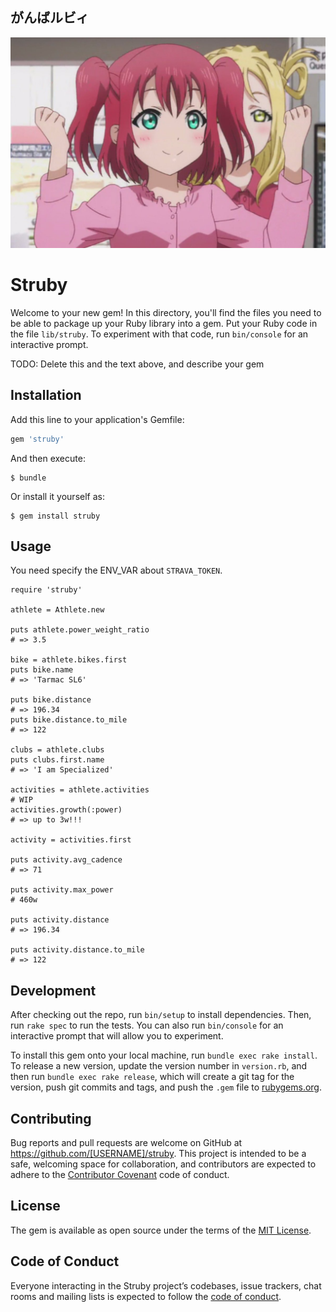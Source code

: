 
## がんばルビィ
![がんばルビィ](https://raw.githubusercontent.com/aimerald/struby/master/images/do_your_rubesty.jpg?token=AHmiDaD_Kv_M-nkcmKKQTUH2vyeZdjaGks5bnR89wA%3D%3D)

# Struby

Welcome to your new gem! In this directory, you'll find the files you need to be able to package up your Ruby library into a gem. Put your Ruby code in the file `lib/struby`. To experiment with that code, run `bin/console` for an interactive prompt.

TODO: Delete this and the text above, and describe your gem

## Installation

Add this line to your application's Gemfile:

```ruby
gem 'struby'
```

And then execute:

    $ bundle

Or install it yourself as:

    $ gem install struby

## Usage

You need specify the ENV_VAR about `STRAVA_TOKEN`.

```
require 'struby'

athlete = Athlete.new

puts athlete.power_weight_ratio
# => 3.5

bike = athlete.bikes.first
puts bike.name
# => 'Tarmac SL6'

puts bike.distance
# => 196.34
puts bike.distance.to_mile
# => 122

clubs = athlete.clubs
puts clubs.first.name
# => 'I am Specialized'

activities = athlete.activities
# WIP
activities.growth(:power)
# => up to 3w!!!

activity = activities.first

puts activity.avg_cadence
# => 71

puts activity.max_power
# 460w

puts activity.distance
# => 196.34

puts activity.distance.to_mile
# => 122
```

## Development

After checking out the repo, run `bin/setup` to install dependencies. Then, run `rake spec` to run the tests. You can also run `bin/console` for an interactive prompt that will allow you to experiment.

To install this gem onto your local machine, run `bundle exec rake install`. To release a new version, update the version number in `version.rb`, and then run `bundle exec rake release`, which will create a git tag for the version, push git commits and tags, and push the `.gem` file to [rubygems.org](https://rubygems.org).

## Contributing

Bug reports and pull requests are welcome on GitHub at https://github.com/[USERNAME]/struby. This project is intended to be a safe, welcoming space for collaboration, and contributors are expected to adhere to the [Contributor Covenant](http://contributor-covenant.org) code of conduct.

## License

The gem is available as open source under the terms of the [MIT License](https://opensource.org/licenses/MIT).

## Code of Conduct

Everyone interacting in the Struby project’s codebases, issue trackers, chat rooms and mailing lists is expected to follow the [code of conduct](https://github.com/[USERNAME]/struby/blob/master/CODE_OF_CONDUCT.md).
